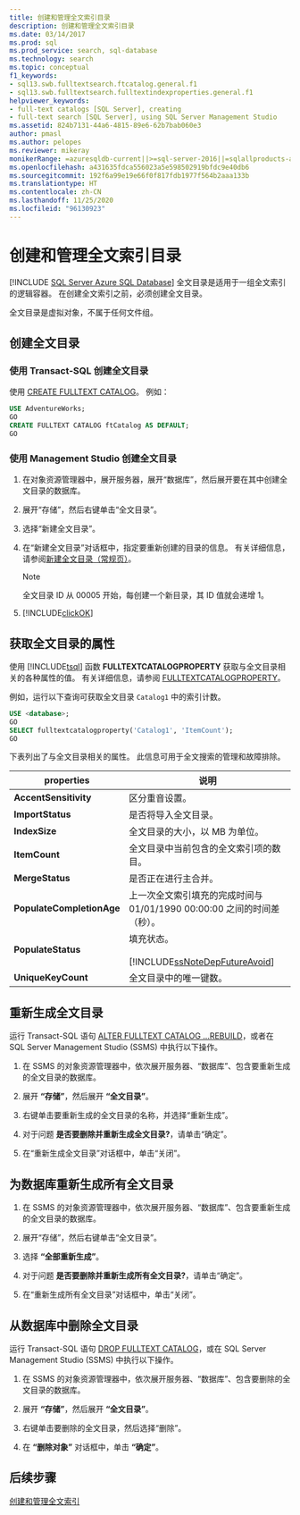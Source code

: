 ```yaml
---
title: 创建和管理全文索引目录
description: 创建和管理全文索引目录
ms.date: 03/14/2017
ms.prod: sql
ms.prod_service: search, sql-database
ms.technology: search
ms.topic: conceptual
f1_keywords:
- sql13.swb.fulltextsearch.ftcatalog.general.f1
- sql13.swb.fulltextsearch.fulltextindexproperties.general.f1
helpviewer_keywords:
- full-text catalogs [SQL Server], creating
- full-text search [SQL Server], using SQL Server Management Studio
ms.assetid: 824b7131-44a6-4815-89e6-62b7bab060e3
author: pmasl
ms.author: pelopes
ms.reviewer: mikeray
monikerRange: =azuresqldb-current||>=sql-server-2016||=sqlallproducts-allversions||>=sql-server-linux-2017||=azuresqldb-mi-current
ms.openlocfilehash: a431635fdca556023a5e598502919bfdc9e40db6
ms.sourcegitcommit: 192f6a99e19e66f0f817fdb1977f564b2aaa133b
ms.translationtype: HT
ms.contentlocale: zh-CN
ms.lasthandoff: 11/25/2020
ms.locfileid: "96130923"
---
```

# <a name="create-and-manage-full-text-catalogs"></a>创建和管理全文索引目录

[!INCLUDE [SQL Server Azure SQL Database](../../includes/applies-to-version/sql-asdb.md)]
全文目录是适用于一组全文索引的逻辑容器。 在创建全文索引之前，必须创建全文目录。

全文目录是虚拟对象，不属于任何文件组。
  
##  <a name="create-a-full-text-catalog"></a><a name="creating"></a> 创建全文目录  

### <a name="create-a-full-text-catalog-with-transact-sql"></a>使用 Transact-SQL 创建全文目录
使用 [CREATE FULLTEXT CATALOG](../../t-sql/statements/create-fulltext-catalog-transact-sql.md)。 例如：

```sql 
USE AdventureWorks;  
GO  
CREATE FULLTEXT CATALOG ftCatalog AS DEFAULT;  
GO  
``` 

### <a name="create-a-full-text-catalog-with-management-studio"></a>使用 Management Studio 创建全文目录
1.  在对象资源管理器中，展开服务器，展开“数据库”，然后展开要在其中创建全文目录的数据库。  
  
2.  展开“存储”，然后右键单击“全文目录”。  
  
3.  选择“新建全文目录”。  
  
4.  在“新建全文目录”对话框中，指定要重新创建的目录的信息。 有关详细信息，请参阅[新建全文目录（常规页）](../../t-sql/statements/create-fulltext-catalog-transact-sql.md)。  
  
    > [!NOTE]  
    >  全文目录 ID 从 00005 开始，每创建一个新目录，其 ID 值就会递增 1。  
  
5.  [!INCLUDE[clickOK](../../includes/clickok-md.md)]  

##  <a name="get-the-properties-of-a-full-text-catalog"></a><a name="props"></a> 获取全文目录的属性  
使用 [!INCLUDE[tsql](../../includes/tsql-md.md)] 函数 **FULLTEXTCATALOGPROPERTY** 获取与全文目录相关的各种属性的值。 有关详细信息，请参阅 [FULLTEXTCATALOGPROPERTY](../../t-sql/functions/fulltextcatalogproperty-transact-sql.md)。

例如，运行以下查询可获取全文目录 `Catalog1` 中的索引计数。

```sql 
USE <database>;  
GO  
SELECT fulltextcatalogproperty('Catalog1', 'ItemCount');  
GO  
```  
  
下表列出了与全文目录相关的属性。 此信息可用于全文搜索的管理和故障排除。 
  
|properties|说明|  
|--------------|-----------------|  
|**AccentSensitivity**|区分重音设置。|
|**ImportStatus**|是否将导入全文目录。|  
|**IndexSize**|全文目录的大小，以 MB 为单位。| 
|**ItemCount**|全文目录中当前包含的全文索引项的数目。|  
|**MergeStatus**|是否正在进行主合并。| 
|**PopulateCompletionAge**|上一次全文索引填充的完成时间与 01/01/1990 00:00:00 之间的时间差（秒）。| 
|**PopulateStatus**|填充状态。<br /><br /> [!INCLUDE[ssNoteDepFutureAvoid](../../includes/ssnotedepfutureavoid-md.md)]|  
|**UniqueKeyCount**|全文目录中的唯一键数。| 

##  <a name="rebuild-a-full-text-catalog"></a><a name="rebuildone"></a> 重新生成全文目录  

运行 Transact-SQL 语句 [ALTER FULLTEXT CATALOG ...REBUILD](
../../t-sql/statements/alter-fulltext-catalog-transact-sql.md)，或者在 SQL Server Management Studio (SSMS) 中执行以下操作。

1.  在 SSMS 的对象资源管理器中，依次展开服务器、“数据库”、包含要重新生成的全文目录的数据库。  
  
2.  展开 **“存储”**，然后展开 **“全文目录”**。  
  
3.  右键单击要重新生成的全文目录的名称，并选择“重新生成”。  
  
4.  对于问题 **是否要删除并重新生成全文目录?**，请单击“确定”。  
  
5.  在“重新生成全文目录”对话框中，单击“关闭”。  
   
##  <a name="rebuild-all-full-text-catalogs-for-a-database"></a><a name="rebuildall"></a> 为数据库重新生成所有全文目录  

1.  在 SSMS 的对象资源管理器中，依次展开服务器、“数据库”、包含要重新生成的全文目录的数据库。  
  
2.  展开“存储”，然后右键单击“全文目录”。  
  
3.  选择 **“全部重新生成”**。  
  
4.  对于问题 **是否要删除并重新生成所有全文目录?**，请单击“确定”。  
  
5.  在“重新生成所有全文目录”对话框中，单击“关闭”。  
  
  
  
##  <a name="remove-a-full-text-catalog-from-a-database"></a><a name="removing"></a> 从数据库中删除全文目录  

运行 Transact-SQL 语句 [DROP FULLTEXT CATALOG](
../../t-sql/statements/drop-fulltext-catalog-transact-sql.md)，或在 SQL Server Management Studio (SSMS) 中执行以下操作。

1.  在 SSMS 的对象资源管理器中，依次展开服务器、“数据库”、包含要删除的全文目录的数据库。  
  
2.  展开 **“存储”**，然后展开 **“全文目录”**。  
  
3.  右键单击要删除的全文目录，然后选择“删除”。  
  
4.  在 **“删除对象”** 对话框中，单击 **“确定”**。  

## <a name="next-step"></a>后续步骤
[创建和管理全文索引](../../relational-databases/search/create-and-manage-full-text-indexes.md)